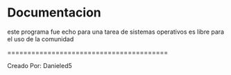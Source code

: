 Documentacion
=======================================

este programa fue echo para una tarea de sistemas operativos es libre para el uso de la
comunidad 

========================================

Creado Por: Danieled5